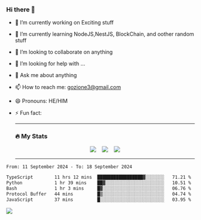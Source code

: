 ### Hi there 👋

<!--
**charlieScript/charlieScript** is a ✨ _special_ ✨ repository because its `README.md` (this file) appears on your GitHub profile.

Here are some ideas to get you started: -->

- 🔭 I’m currently working on Exciting stuff
- 🌱 I’m currently learning NodeJS,NestJS, BlockChain, and oother random stuff
- 👯 I’m looking to collaborate on anything
- 🤔 I’m looking for help with ...
- 💬 Ask me about anything
- 📫 How to reach me: gozione3@gmail.com
- 😄 Pronouns: HE/HIM
- ⚡ Fun fact:


  ---

  ### :fire: My Stats

  <div id="stats" align="center">
  <img src="http://github-readme-streak-stats.herokuapp.com?user=charlieScript&theme=dark&date_format=M%20j%5B%2C%20Y%5D" />&nbsp;&nbsp;&nbsp;
  <img src="https://github-readme-stats.vercel.app/api/top-langs/?username=charlieScript&layout=compact&theme=vision-friendly-dark"/>&nbsp;&nbsp;&nbsp;
  <img src="https://github-readme-stats.vercel.app/api?username=charlieScript&show_icons=true&theme=radical"/>
  </div>

  ---



<!--START_SECTION:waka-->

```txt
From: 11 September 2024 - To: 18 September 2024

TypeScript        11 hrs 12 mins  █████████████████▓░░░░░░░   71.21 %
Python            1 hr 39 mins    ██▓░░░░░░░░░░░░░░░░░░░░░░   10.51 %
Bash              1 hr 3 mins     █▓░░░░░░░░░░░░░░░░░░░░░░░   06.76 %
Protocol Buffer   44 mins         █▒░░░░░░░░░░░░░░░░░░░░░░░   04.74 %
JavaScript        37 mins         █░░░░░░░░░░░░░░░░░░░░░░░░   03.95 %
```

<!--END_SECTION:waka-->
![](https://komarev.com/ghpvc/?username=charlieScript)
